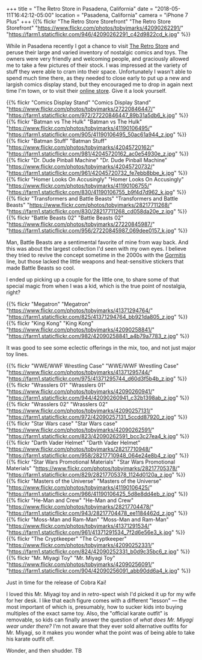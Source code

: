 +++
title = "The Retro Store in Pasadena, California"
date = "2018-05-11T16:42:12-05:00"
location = "Pasadena, California"
camera = "iPhone 7 Plus"
+++
{{% flickr "The Retro Store Storefront"
           "The Retro Store Storefront"
           "https://www.flickr.com/photos/tobyjmarks/42090262291/"
           "https://farm1.staticflickr.com/946/42090262291_c42d9822cd_k.jpg" %}}
<!--more-->

While in Pasadena recently I got a chance to visit [The Retro Store](http://www.retrostoreonline.com) and peruse their large and varied inventory of nostalgic comics and toys. The owners were very friendly and welcoming people, and graciously allowed me to take a few pictures of their stock. I was impressed at the variety of stuff they were able to cram into their space. Unfortunately I wasn't able to spend much time there, as they needed to close early to put up a new and largish comics display stand, but they encouraged me to drop in again next time I'm town, or to visit their [online store](http://www.retrostoreonline.com/shop.html). Give it a look yourself.

{{% flickr "Comics Display Stand"
           "Comics Display Stand"
           "https://www.flickr.com/photos/tobyjmarks/27220846447/"
           "https://farm1.staticflickr.com/972/27220846447_89b31a5db6_k.jpg" %}}
{{% flickr "Batman vs The Hulk"
           "Batman vs The Hulk"
           "https://www.flickr.com/photos/tobyjmarks/41190106495/"
           "https://farm1.staticflickr.com/905/41190106495_50ac61a944_z.jpg" %}}
{{% flickr "Batman Stuff"
           "Batman Stuff"
           "https://www.flickr.com/photos/tobyjmarks/42045720162/"
           "https://farm1.staticflickr.com/981/42045720162_ac0e54930e_z.jpg" %}}
{{% flickr "Dr. Dude Pinball Machine"
           "Dr. Dude Pinball Machine"
           "https://www.flickr.com/photos/tobyjmarks/42045720732/"
           "https://farm1.staticflickr.com/961/42045720732_fe7ebb8bbe_k.jpg" %}}
{{% flickr "Homer Looks On Accusingly"
           "Homer Looks On Accusingly"
           "https://www.flickr.com/photos/tobyjmarks/41190106755/"
           "https://farm1.staticflickr.com/830/41190106755_b9f4d7d962_k.jpg" %}}
{{% flickr "Transformers and Battle Beasts"
           "Transformers and Battle Beasts"
           "https://www.flickr.com/photos/tobyjmarks/28217711268/"
           "https://farm1.staticflickr.com/830/28217711268_cd058da20e_z.jpg" %}}
{{% flickr "Battle Beasts 02"
           "Battle Beasts 02"
           "https://www.flickr.com/photos/tobyjmarks/27220845987/"
           "https://farm1.staticflickr.com/956/27220845987_069dee0157_k.jpg" %}}
           
Man, Battle Beasts are a sentimental favorite of mine from way back. And this was about the largest collection I'd seen with my own eyes. I believe they tried to revive the concept sometime in the 2000s with the [Gormitis](https://en.wikipedia.org/wiki/Gormiti) line, but those lacked the little weapons and heat-sensitive stickers that made Battle Beasts so cool.

I ended up picking up a couple for the little one, to share some of that special magic from when I was a kid, which is the true point of nostalgia, right?
           
{{% flickr "Megatron"
           "Megatron"
           "https://www.flickr.com/photos/tobyjmarks/41371294764/"
           "https://farm1.staticflickr.com/825/41371294764_bb921da805_z.jpg" %}}
{{% flickr "King Kong"
           "King Kong"
           "https://www.flickr.com/photos/tobyjmarks/42090258841/"
           "https://farm1.staticflickr.com/982/42090258841_a4b79a7783_z.jpg" %}}
           
It was good to see some eclectic offerings in the mix, too, and not just major toy lines.
           
{{% flickr "WWE/WWF Wrestling Case"
           "WWE/WWF Wrestling Case"
           "https://www.flickr.com/photos/tobyjmarks/41371295744/"
           "https://farm1.staticflickr.com/975/41371295744_d60d3f5b4b_z.jpg" %}}
{{% flickr "Wrasslers 01"
           "Wrasslers 01"
           "https://www.flickr.com/photos/tobyjmarks/42090260941/"
           "https://farm1.staticflickr.com/944/42090260941_c32b1398ab_z.jpg" %}}
{{% flickr "Wrasslers 02"
           "Wrasslers 02"
           "https://www.flickr.com/photos/tobyjmarks/42090257131/"
           "https://farm1.staticflickr.com/972/42090257131_5ccdd87920_z.jpg" %}}
{{% flickr "Star Wars case"
           "Star Wars case"
           "https://www.flickr.com/photos/tobyjmarks/42090262591/"
           "https://farm1.staticflickr.com/823/42090262591_bcc3c27ea4_k.jpg" %}}
{{% flickr "Darth Vader Helmet"
           "Darth Vader Helmet"
           "https://www.flickr.com/photos/tobyjmarks/28217710948/"
           "https://farm1.staticflickr.com/958/28217710948_064e24e8b4_z.jpg" %}}
{{% flickr "Star Wars Promotional Materials"
           "Star Wars Promotional Materials"
           "https://www.flickr.com/photos/tobyjmarks/28217705378/"
           "https://farm1.staticflickr.com/829/28217705378_1124d0120a_z.jpg" %}}
{{% flickr "Masters of the Universe"
           "Masters of the Universe"
           "https://www.flickr.com/photos/tobyjmarks/41190106425/"
           "https://farm1.staticflickr.com/966/41190106425_5d8e8dd4eb_z.jpg" %}}
{{% flickr "He-Man and Crew"
           "He-Man and Crew"
           "https://www.flickr.com/photos/tobyjmarks/28217704478/"
           "https://farm1.staticflickr.com/943/28217704478_ee1184462d_z.jpg" %}}
{{% flickr "Moss-Man and Ram-Man"
           "Moss-Man and Ram-Man"
           "https://www.flickr.com/photos/tobyjmarks/41371291534/"
           "https://farm1.staticflickr.com/961/41371291534_7f2d6e56e3_k.jpg" %}}
{{% flickr "The Cryptkeeper"
           "The Cryptkeeper"
           "https://www.flickr.com/photos/tobyjmarks/42090252331/"
           "https://farm1.staticflickr.com/824/42090252331_b0d9c35bc6_z.jpg" %}}
{{% flickr "Mr. Miyagi Toy"
           "Mr. Miyagi Toy"
           "https://www.flickr.com/photos/tobyjmarks/42090256091/"
           "https://farm1.staticflickr.com/904/42090256091_abb90dd6a4_k.jpg" %}}
           
Just in time for the release of Cobra Kai! 

I loved this Mr. Miyagi toy and in *retro*-spect wish I'd picked it up for my wife for her desk. I like that each figure comes with a different "lesson" — the most important of which is, presumably, how to sucker kids into buying multiples of the exact same toy. Also, the "official karate outfit" is removable, so kids can finally answer the question of *what does Mr. Miyagi wear under there?* I'm not aware that they ever sold alternative outfits for Mr. Miyagi, so it makes you wonder what the point was of being able to take his karate outfit off.

Wonder, and then shudder. TB